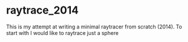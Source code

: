 raytrace_2014
=============

This is my attempt at writing a minimal raytracer from scratch (2014). To start with I would like to raytrace just a sphere
